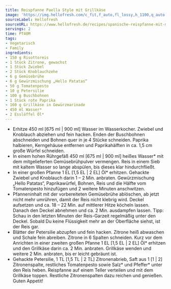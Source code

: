 ```yaml
---
title: Reispfanne Paella Style mit Grillkäse
image: 'https://img.hellofresh.com/c_fit,f_auto,fl_lossy,h_1100,q_auto,w_2600/hellofresh_s3/image/spanische-reispfanne-mit-mariniertem-grillkase-163c08f6.jpg'
sourceLabel: Hellofresh
sourceURL: https://www.hellofresh.de/recipes/spanische-reispfanne-mit-mariniertem-grillkase-624bfc06a0bd7b67ec3e42ea
servings: 2
time: PT40M
tags:
- Vegetarisch
- Family
ingredients:
- 150 g Risottoreis
- 1 Stück Zitrone, gewachst
- 1 Stück Zwiebel
- 2 Stück Knoblauchzehe
- 6 g Gemüsebrühe
- 6 g Gewürzmischung „Hello Patatas“
- 50 g Tomatenpesto
- 10 g Petersilie
- 100 g Buschbohnen
- 1 Stück rote Paprika
- 160 g Grillkäse in Gewürzmarinade
- 450 ml Wasser*
- 2 Esslöffel Öl*
---
```


- Erhitze 450 ml [675 ml | 900 ml] Wasser im Wasserkocher.  Zwiebel und Knoblauch abziehen und fein hacken.  Enden der Buschbohnen abschneiden und Bohnen quer in je 4 Stücke schneiden.  Paprika halbieren, Kerngehäuse entfernen und Paprikahälften in ca. 1,5 cm große Würfel schneiden.
- In einem hohen Rührgefäß 450 ml [675 ml | 900 ml] heißes Wasser\* mit dem mitgelieferten Gemüsebrühpulver vermengen.  Reis in einem Sieb mit kaltem Wasser so lange abspülen, bis dieses klar hindurchfließt.
- In einer großen Pfanne 1 EL [1,5 EL | 2 EL] Öl\* erhitzen.  Gehackte Zwiebel und Knoblauch darin 1 – 2 Min. anbraten.  Gewürzmischung „Hello Patatas“, Paprikawürfel, Bohnen, Reis und die Hälfte vom Tomatenpesto hinzufügen und 2 weitere Minuten anschwitzen.
- Pfanneninhalt mit der vorbereiteten Gemüsebrühe ablöschen, ab jetzt nicht mehr umrühren, damit der Reis nicht klebrig wird. Deckel aufsetzen und ca. 18 – 22 Min. auf mittlerer Hitze köcheln lassen.  Danach den Deckel abnehmen und ca. 2 Min. ausdampfen lassen.  Tipp: Schau in den letzten Minuten der Reis-Garzeit regelmäßig unter den Deckel. Sobald Du keine Flüssigkeit mehr an der Oberfläche siehst, ist der Reis gar.
- Blätter der Petersilie abzupfen und fein hacken.  Zitrone heiß abwaschen und Schale fein abreiben. Zitrone in 6 Spalten schneiden.  Kurz vor dem Anrichten in einer zweiten großen Pfanne 1 EL [1,5 EL | 2 EL] Öl\* erhitzen und den Grillkäse darin ca. 2 Min. anbraten. Grillkäse wenden und weitere 2 Min. anbraten, bis er leicht gebräunt ist.
- Gehackte Petersilie, 1 TL [1,5 TL | 2 TL] Zitronenabrieb, Saft aus 1 [1 | 2] Zitronenspalte, restliches Tomatenpesto sowie Salz\* und Pfeffer\* unter den Reis heben. Reispfanne auf einem Teller verteilen und mit dem Grillkäse toppen.  Restliche Zitronenspalten dazu reichen und genießen. Guten Appetit!

